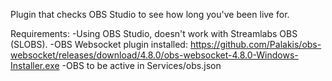 Plugin that checks OBS Studio to see how long you've been live for.

Requirements:
-Using OBS Studio, doesn't work with Streamlabs OBS (SLOBS).
-OBS Websocket plugin installed: https://github.com/Palakis/obs-websocket/releases/download/4.8.0/obs-websocket-4.8.0-Windows-Installer.exe
-OBS to be active in Services/obs.json
